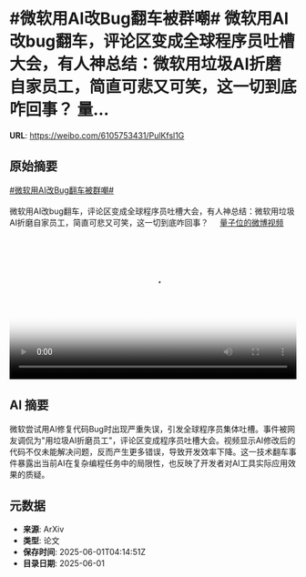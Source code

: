 # #微软用AI改Bug翻车被群嘲# 微软用AI改bug翻车，评论区变成全球程序员吐槽大会，有人神总结：微软用垃圾AI折磨自家员工，简直可悲又可笑，这一切到底咋回事？ 量...

**URL**: https://weibo.com/6105753431/PulKfsl1G

## 原始摘要

<a href="https://m.weibo.cn/search?containerid=231522type%3D1%26t%3D10%26q%3D%23%E5%BE%AE%E8%BD%AF%E7%94%A8AI%E6%94%B9Bug%E7%BF%BB%E8%BD%A6%E8%A2%AB%E7%BE%A4%E5%98%B2%23&amp;extparam=%23%E5%BE%AE%E8%BD%AF%E7%94%A8AI%E6%94%B9Bug%E7%BF%BB%E8%BD%A6%E8%A2%AB%E7%BE%A4%E5%98%B2%23" data-hide=""><span class="surl-text">#微软用AI改Bug翻车被群嘲#</span></a> <br><br>微软用AI改bug翻车，评论区变成全球程序员吐槽大会，有人神总结：微软用垃圾AI折磨自家员工，简直可悲又可笑，这一切到底咋回事？ <a href="https://video.weibo.com/show?fid=1034:5171726275772485" data-hide=""><span class="url-icon"><img style="width: 1rem;height: 1rem" src="https://h5.sinaimg.cn/upload/2015/09/25/3/timeline_card_small_video_default.png" referrerpolicy="no-referrer"></span><span class="surl-text">量子位的微博视频</span></a> <br clear="both"><div style="clear: both"></div><video controls="controls" poster="https://tvax2.sinaimg.cn/orj480/006Fd7o3ly1i1wlp5sy0wj30u01hcjv0.jpg" style="width: 100%"><source src="https://f.video.weibocdn.com/o0/OrMp1X5Nlx08oD0OnJbO01041200vnX50E010.mp4?label=mp4_720p&amp;template=720x1280.24.0&amp;ori=0&amp;ps=1CwnkDw1GXwCQx&amp;Expires=1748754700&amp;ssig=l%2Bf2gl%2FNLA&amp;KID=unistore,video"><source src="https://f.video.weibocdn.com/o0/PFJlLxMflx08oD0NCA6A01041200hYXG0E010.mp4?label=mp4_hd&amp;template=540x960.24.0&amp;ori=0&amp;ps=1CwnkDw1GXwCQx&amp;Expires=1748754700&amp;ssig=4OoMBdj9BE&amp;KID=unistore,video"><source src="https://f.video.weibocdn.com/o0/FuJYZJcalx08oD0No1Zu010412009r2K0E010.mp4?label=mp4_ld&amp;template=360x640.24.0&amp;ori=0&amp;ps=1CwnkDw1GXwCQx&amp;Expires=1748754700&amp;ssig=5dn9J1Y1Fp&amp;KID=unistore,video"><p>视频无法显示，请前往<a href="https://video.weibo.com/show?fid=1034%3A5171726275772485" target="_blank" rel="noopener noreferrer">微博视频</a>观看。</p></video>

## AI 摘要

微软尝试用AI修复代码Bug时出现严重失误，引发全球程序员集体吐槽。事件被网友调侃为"用垃圾AI折磨员工"，评论区变成程序员吐槽大会。视频显示AI修改后的代码不仅未能解决问题，反而产生更多错误，导致开发效率下降。这一技术翻车事件暴露出当前AI在复杂编程任务中的局限性，也反映了开发者对AI工具实际应用效果的质疑。

## 元数据

- **来源**: ArXiv
- **类型**: 论文
- **保存时间**: 2025-06-01T04:14:51Z
- **目录日期**: 2025-06-01
